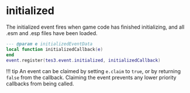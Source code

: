 <!---
	This file is autogenerated. Do not edit this file manually. Your changes will be ignored.
	More information: https://github.com/MWSE/MWSE/tree/master/docs
-->

# initialized

The initialized event fires when game code has finished initializing, and all .esm and .esp files have been loaded.

```lua
--- @param e initializedEventData
local function initializedCallback(e)
end
event.register(tes3.event.initialized, initializedCallback)
```

!!! tip
	An event can be claimed by setting `e.claim` to `true`, or by returning `false` from the callback. Claiming the event prevents any lower priority callbacks from being called.

